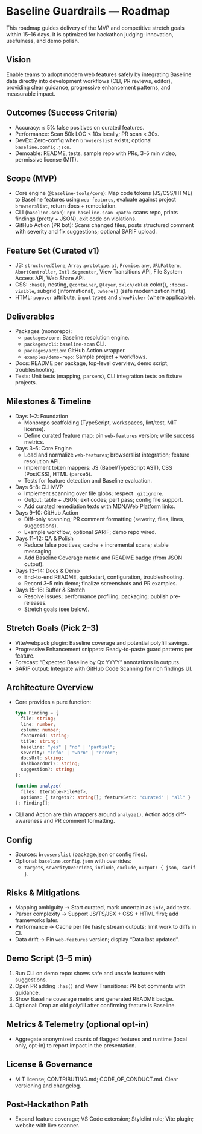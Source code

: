 # Baseline Guardrails — Roadmap

This roadmap guides delivery of the MVP and competitive stretch goals within 15–16 days. It is optimized for hackathon judging: innovation, usefulness, and demo polish.

## Vision

Enable teams to adopt modern web features safely by integrating Baseline data directly into development workflows (CLI, PR reviews, editor), providing clear guidance, progressive enhancement patterns, and measurable impact.

## Outcomes (Success Criteria)

- Accuracy: ≤ 5% false positives on curated features.
- Performance: Scan 50k LOC < 10s locally; PR scan < 30s.
- DevEx: Zero-config when `browserslist` exists; optional `baseline.config.json`.
- Demoable: README, tests, sample repo with PRs, 3–5 min video, permissive license (MIT).

## Scope (MVP)

- Core engine (`@baseline-tools/core`): Map code tokens (JS/CSS/HTML) to Baseline features using `web-features`, evaluate against project `browserslist`, return docs + remediation.
- CLI (`baseline-scan`): `npx baseline-scan <path>` scans repo, prints findings (pretty + JSON), exit code on violations.
- GitHub Action (PR bot): Scans changed files, posts structured comment with severity and fix suggestions; optional SARIF upload.

## Feature Set (Curated v1)

- JS: `structuredClone`, `Array.prototype.at`, `Promise.any`, `URLPattern`, `AbortController`, `Intl.Segmenter`, View Transitions API, File System Access API, Web Share API.
- CSS: `:has()`, nesting, `@container`, `@layer`, `oklch/oklab` color(), `:focus-visible`, subgrid (informational), `:where()` (safe modernization hints).
- HTML: `popover` attribute, `input` types and `showPicker` (where applicable).

## Deliverables

- Packages (monorepo):
  - `packages/core`: Baseline resolution engine.
  - `packages/cli`: `baseline-scan` CLI.
  - `packages/action`: GitHub Action wrapper.
  - `examples/demo-repo`: Sample project + workflows.
- Docs: README per package, top-level overview, demo script, troubleshooting.
- Tests: Unit tests (mapping, parsers), CLI integration tests on fixture projects.

## Milestones & Timeline

- Days 1–2: Foundation
  - Monorepo scaffolding (TypeScript, workspaces, lint/test, MIT license).
  - Define curated feature map; pin `web-features` version; write success metrics.
- Days 3–5: Core Engine
  - Load and normalize `web-features`; browserslist integration; feature resolution API.
  - Implement token mappers: JS (Babel/TypeScript AST), CSS (PostCSS), HTML (parse5).
  - Tests for feature detection and Baseline evaluation.
- Days 6–8: CLI MVP
  - Implement scanning over file globs; respect `.gitignore`.
  - Output: table + JSON; exit codes; perf pass; config file support.
  - Add curated remediation texts with MDN/Web Platform links.
- Days 9–10: GitHub Action
  - Diff-only scanning; PR comment formatting (severity, files, lines, suggestions).
  - Example workflow; optional SARIF; demo repo wired.
- Days 11–12: QA & Polish
  - Reduce false positives; cache + incremental scans; stable messaging.
  - Add Baseline Coverage metric and README badge (from JSON output).
- Days 13–14: Docs & Demo
  - End-to-end README, quickstart, configuration, troubleshooting.
  - Record 3–5 min demo; finalize screenshots and PR examples.
- Days 15–16: Buffer & Stretch
  - Resolve issues; performance profiling; packaging; publish pre-releases.
  - Stretch goals (see below).

## Stretch Goals (Pick 2–3)

- Vite/webpack plugin: Baseline coverage and potential polyfill savings.
- Progressive Enhancement snippets: Ready-to-paste guard patterns per feature.
- Forecast: “Expected Baseline by Qx YYYY” annotations in outputs.
- SARIF output: Integrate with GitHub Code Scanning for rich findings UI.

## Architecture Overview

- Core provides a pure function:

  ```ts
  type Finding = {
    file: string;
    line: number;
    column: number;
    featureId: string;
    title: string;
    baseline: "yes" | "no" | "partial";
    severity: "info" | "warn" | "error";
    docsUrl: string;
    dashboardUrl?: string;
    suggestion?: string;
  };

  function analyze(
    files: Iterable<FileRef>,
    options: { targets?: string[]; featureSet?: "curated" | "all" }
  ): Finding[];
  ```

- CLI and Action are thin wrappers around `analyze()`. Action adds diff-awareness and PR comment formatting.

## Config

- Sources: `browserslist` (package.json or config files).
- Optional: `baseline.config.json` with overrides:
  - `targets`, `severityOverrides`, `include`, `exclude`, `output: { json, sarif }`.

## Risks & Mitigations

- Mapping ambiguity → Start curated, mark uncertain as `info`, add tests.
- Parser complexity → Support JS/TS/JSX + CSS + HTML first; add frameworks later.
- Performance → Cache per file hash; stream outputs; limit work to diffs in CI.
- Data drift → Pin `web-features` version; display “Data last updated”.

## Demo Script (3–5 min)

1. Run CLI on demo repo: shows safe and unsafe features with suggestions.
2. Open PR adding `:has()` and View Transitions: PR bot comments with guidance.
3. Show Baseline coverage metric and generated README badge.
4. Optional: Drop an old polyfill after confirming feature is Baseline.

## Metrics & Telemetry (optional opt-in)

- Aggregate anonymized counts of flagged features and runtime (local only, opt-in) to report impact in the presentation.

## License & Governance

- MIT license; CONTRIBUTING.md; CODE_OF_CONDUCT.md. Clear versioning and changelog.

## Post-Hackathon Path

- Expand feature coverage; VS Code extension; Stylelint rule; Vite plugin; website with live scanner.

